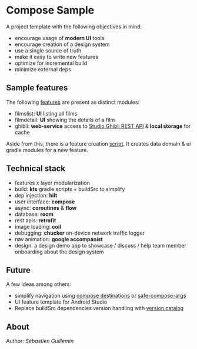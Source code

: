 # Compose Sample

A project template with the following objectives in mind:

* encourage usage of **modern UI** tools
* encourage creation of a design system
* use a single source of truth
* make it easy to write new features
* optimize for incremental build
* minimize external deps


## Sample features

The following [features](feature) are present as distinct modules:

* filmslist: **UI** listing all films
* filmdetail: **UI** showing the details of a film
* ghibli: **web-service** access to [Studio Ghibli REST API](https://ghibli-api.vercel.app/) & **local storage** for cache

Aside from this, there is a feature creation [script](feature/create.sh). It creates data domain & ui gradle modules for a new feature.

## Technical stack

* features x layer modularization
* build: **kts** gradle scripts + buildSrc to simplify
* dep injection: **hilt**
* user interface: **compose**
* async: **coroutines** & **flow** 
* database: **room**
* rest apis: **retrofit**
* image loading: **coil**
* debugging: **chucker** on-device network traffic logger
* nav animation: **google accompanist**
* design: a design demo app to showcase / discuss / help team member onboarding about the design system

## Future

A few ideas among others:

* simplify navigation using [compose destinations](https://proandroiddev.com/compose-destinations-simpler-and-safer-navigation-in-compose-with-no-compromises-74a59c6b727d) or [safe-compose-args](https://github.com/dilrajsingh1997/safe-compose-args)
* UI feature template for Android Studio
* Replace buildSrc dependencies version handling with [version catalog](https://sourcediving.com/manage-your-gradle-dependencies-with-version-catalog-not-only-in-android-114117647cdb)

## About

Author: *Sébastien Guillemin*
